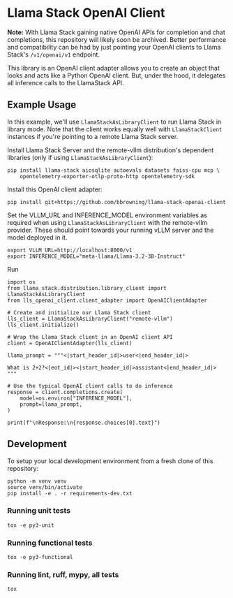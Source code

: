 # Llama Stack OpenAI Client

**Note:** With Llama Stack gaining native OpenAI APIs for completion and chat completions, this repository will likely soon be archived. Better performance and compatibility can be had by just pointing your OpenAI clients to Llama Stack's `/v1/openai/v1` endpoint.

This library is an OpenAI client adapter allows you to create an
object that looks and acts like a Python OpenAI client. But, under the
hood, it delegates all inference calls to the LlamaStack API.

## Example Usage

In this example, we'll use `LlamaStackAsLibraryClient` to run Llama
Stack in library mode. Note that the client works equally well with
`LlamaStackClient` instances if you're pointing to a remote Llama
Stack server.

Install Llama Stack Server and the remote-vllm distribution's
dependent libraries (only if using `LlamaStackAsLibraryClient`):

```
pip install llama-stack aiosqlite autoevals datasets faiss-cpu mcp \
    opentelemetry-exporter-otlp-proto-http opentelemetry-sdk
```

Install this OpenAI client adapter:

```
pip install git+https://github.com/bbrowning/llama-stack-openai-client
```

Set the VLLM_URL and INFERENCE_MODEL environment variables as required
when using `LlamaStackAsLibraryClient` with the remote-vllm
provider. These should point towards your running vLLM server and the
model deployed in it.

```
export VLLM_URL=http://localhost:8000/v1
export INFERENCE_MODEL="meta-llama/Llama-3.2-3B-Instruct"
```

Run
```
import os
from llama_stack.distribution.library_client import LlamaStackAsLibraryClient
from lls_openai_client.client_adapter import OpenAIClientAdapter

# Create and initialize our Llama Stack client
lls_client = LlamaStackAsLibraryClient("remote-vllm")
lls_client.initialize()

# Wrap the Llama Stack client in an OpenAI client API
client = OpenAIClientAdapter(lls_client)

llama_prompt = """<|start_header_id|>user<|end_header_id|>

What is 2+2?<|eot_id|><|start_header_id|>assistant<|end_header_id|>
"""

# Use the typical OpenAI client calls to do inference
response = client.completions.create(
    model=os.environ["INFERENCE_MODEL"],
    prompt=llama_prompt,
)

print(f"\nResponse:\n{response.choices[0].text}")
```

## Development

To setup your local development environment from a fresh clone of this
repository:

```
python -m venv venv
source venv/bin/activate
pip install -e . -r requirements-dev.txt
```

### Running unit tests

```
tox -e py3-unit
```

### Running functional tests

```
tox -e py3-functional
```

### Running lint, ruff, mypy, all tests

```
tox
```

